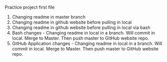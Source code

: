 Practice project first file
1. Changing readme in master branch
2. Changing readme in github website before pulling in local
3. Changing readme in github website before pulling in local via bash
4. Bash changes - Changing readme in local in a branch. Will commit in local. Merge to Master. Then push master to GitHub website repo.
4. GitHub Application changes - Changing readme in local in a branch. Will commit in local. Merge to Master. Then push master to GitHub website repo.